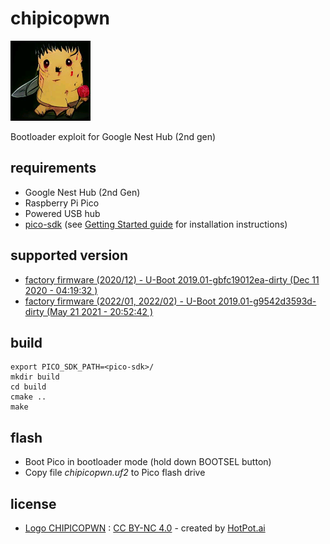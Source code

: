 # chipicopwn
![chipicopwn-logo](./CHIPICOPWN.BMP)

Bootloader exploit for Google Nest Hub (2nd gen)

## requirements
- Google Nest Hub (2nd Gen)
- Raspberry Pi Pico
- Powered USB hub
- [pico-sdk](https://github.com/raspberrypi/pico-sdk) (see [Getting Started guide](https://rptl.io/pico-get-started) for installation instructions)

## supported version
- [factory firmware (2020/12) - U-Boot 2019.01-gbfc19012ea-dirty (Dec 11 2020 - 04:19:32 )](https://github.com/frederic/chipicopwn/tree/main)
- [factory firmware (2022/01, 2022/02) - U-Boot 2019.01-g9542d3593d-dirty (May 21 2021 - 20:52:42 )](https://github.com/frederic/chipicopwn/tree/fw-2022_01)

## build
```shell
export PICO_SDK_PATH=<pico-sdk>/
mkdir build
cd build
cmake ..
make
```

## flash
- Boot Pico in bootloader mode (hold down BOOTSEL button)
- Copy file *chipicopwn.uf2* to Pico flash drive

## license
- [Logo CHIPICOPWN](./CHIPICOPWN.BMP) : [CC BY-NC 4.0](https://creativecommons.org/licenses/by-nc/4.0/) - created by [HotPot.ai](https://hotpot.ai/s/art-maker/328/yAUpI4GK9kpwlksMAXlQqzEbplOV)